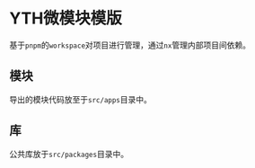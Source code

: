 # YTH微模块模版
基于`pnpm`的`workspace`对项目进行管理，通过`nx`管理内部项目间依赖。

## 模块
导出的模块代码放至于`src/apps`目录中。

## 库
公共库放于`src/packages`目录中。


